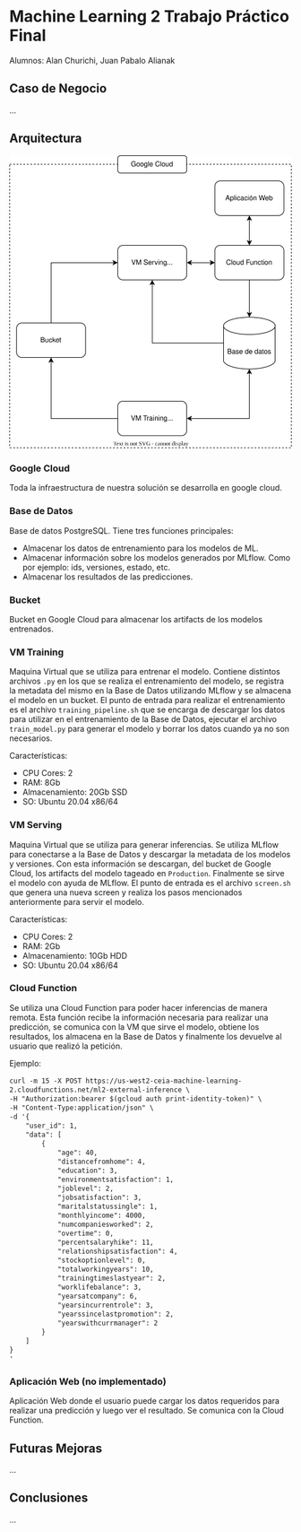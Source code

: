 # Machine Learning 2 Trabajo Práctico Final

Alumnos: Alan Churichi, Juan Pabalo Alianak

## Caso de Negocio

...

## Arquitectura

![diagrama de arquitectura](diagram.svg 'Title')

### Google Cloud

Toda la infraestructura de nuestra solución se desarrolla en google cloud.

### Base de Datos

Base de datos PostgreSQL. Tiene tres funciones principales:

- Almacenar los datos de entrenamiento para los modelos de ML.
- Almacenar información sobre los modelos generados por MLflow. Como por ejemplo: ids, versiones, estado, etc.
- Almacenar los resultados de las predicciones.

### Bucket

Bucket en Google Cloud para almacenar los artifacts de los modelos entrenados.

### VM Training

Maquina Virtual que se utiliza para entrenar el modelo. Contiene distintos archivos `.py` en los que se realiza el entrenamiento del modelo, se registra la metadata del mismo en la Base de Datos utilizando MLflow y se almacena el modelo en un bucket.
El punto de entrada para realizar el entrenamiento es el archivo `training_pipeline.sh` que se encarga de descargar los datos para utilizar en el entrenamiento de la Base de Datos, ejecutar el archivo `train_model.py` para generar el modelo y borrar los datos cuando ya no son necesarios.

Características:

- CPU Cores: 2
- RAM: 8Gb
- Almacenamiento: 20Gb SSD
- SO: Ubuntu 20.04 x86/64

### VM Serving

Maquina Virtual que se utiliza para generar inferencias. Se utiliza MLflow para conectarse a la Base de Datos y descargar la metadata de los modelos y versiones. Con esta información se descargan, del bucket de Google Cloud, los artifacts del modelo tageado en `Production`. Finalmente se sirve el modelo con ayuda de MLflow.
El punto de entrada es el archivo `screen.sh` que genera una nueva screen y realiza los pasos mencionados anteriormente para servir el modelo.

Características:

- CPU Cores: 2
- RAM: 2Gb
- Almacenamiento: 10Gb HDD
- SO: Ubuntu 20.04 x86/64

### Cloud Function

Se utiliza una Cloud Function para poder hacer inferencias de manera remota. Esta función recibe la información necesaria para realizar una predicción, se comunica con la VM que sirve el modelo, obtiene los resultados, los almacena en la Base de Datos y finalmente los devuelve al usuario que realizó la petición.

Ejemplo:

```
curl -m 15 -X POST https://us-west2-ceia-machine-learning-2.cloudfunctions.net/ml2-external-inference \
-H "Authorization:bearer $(gcloud auth print-identity-token)" \
-H "Content-Type:application/json" \
-d '{
	"user_id": 1,
	"data": [
		{
			"age": 40,
			"distancefromhome": 4,
			"education": 3,
			"environmentsatisfaction": 1,
			"joblevel": 2,
			"jobsatisfaction": 3,
			"maritalstatussingle": 1,
			"monthlyincome": 4000,
			"numcompaniesworked": 2,
			"overtime": 0,
			"percentsalaryhike": 11,
			"relationshipsatisfaction": 4,
			"stockoptionlevel": 0,
			"totalworkingyears": 10,
			"trainingtimeslastyear": 2,
			"worklifebalance": 3,
			"yearsatcompany": 6,
			"yearsincurrentrole": 3,
			"yearssincelastpromotion": 2,
			"yearswithcurrmanager": 2
		}
	]
}
'
```

### Aplicación Web (no implementado)

Aplicación Web donde el usuario puede cargar los datos requeridos para realizar una predicción y luego ver el resultado. Se comunica con la Cloud Function.

## Futuras Mejoras

...

## Conclusiones

...
